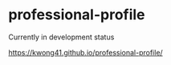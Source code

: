 # professional-profile

Currently in development status

https://kwong41.github.io/professional-profile/
